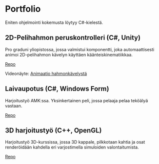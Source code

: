 # Portfolio

Eniten ohjelmointi kokemusta löytyy C#-kielestä.

## 2D-Pelihahmon peruskontrolleri (C#, Unity)
Pro graduni yliopistossa, jossa valmistui komponentti, joka automaattisesti animoi 2D-pelihahmon kävelyn käyttäen käänteiskinematiikkaa.

[Repo](https://github.com/Tupo26/3Dharjoitus)

Videonäyte:
[Animaatio hahmonkävelystä](https://drive.google.com/file/d/15M-82gSnr5TOB5bxlwAscxhUuvbzct3X/view?usp=sharing)

## Laivaupotus (C#, Windows Form)
Harjoitustyö AMK:ssa. Yksinkertainen peli, jossa pelaaja pelaa teköälyä vastaan.

[Repo](https://github.com/Tupo26/Laivanupotuspeli)

## 3D harjoitustyö (C++, OpenGL)
Harjoitustyö 3D-kurssissa, jossa 3D kappale, pilkkotaan kahtia ja osat renderöidään 
kahdella eri varjostimella simuloiden valontaitumista.

[Repo](https://github.com/Tupo26/3Dharjoitus)
